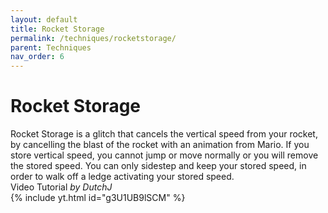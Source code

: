 ```yaml
---
layout: default
title: Rocket Storage
permalink: /techniques/rocketstorage/
parent: Techniques
nav_order: 6
---
```

# Rocket Storage
Rocket Storage is a glitch that cancels the vertical speed from your rocket, by cancelling the blast of the rocket with an animation from Mario. If you store vertical speed, you cannot jump or move normally or you will remove the stored speed. You can only sidestep and keep your stored speed, in order to walk off a ledge activating your stored speed.  
Video Tutorial *by DutchJ*  
{% include yt.html id="g3U1UB9lSCM" %}  
